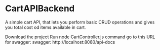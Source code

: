 # CartAPIBackend
A simple cart API, that lets you perform basic CRUD operations and gives you total cost od items available in cart.

Download the project
Run node CartController.js  command
go to this URL for swagger:
swagger: http://localhost:8080/api-docs 
